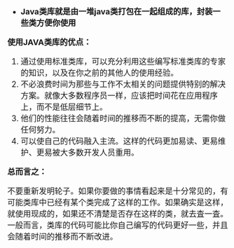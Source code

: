 <font size = "4">

- **Java类库就是由一堆java类打包在一起组成的库，封装一些类方便你使用**

**使用JAVA类库的优点：**

1. 通过使用标准类库，可以充分利用这些编写标准类库的专家的知识，以及在你之前的其他人的使用经验。
2. 不必浪费时间为那些与工作不太相关的问题提供特别的解决方案。就像大多数程序员一样，应该把时间花在应用程序上，而不是低层细节上。
3. 他们的性能往往会随着时间的推移而不断的提高，无需你做任何努力。
4. 可以使自己的代码融入主流。这样的代码更加易读、更易维护、更易被大多数开发人员重用。

**总而言之：**

不要重新发明轮子。如果你要做的事情看起来是十分常见的，有可能类库中已经有某个类完成了这样的工作。如果确实是这样，就使用现成的，如果还不清楚是否存在这样的类，就去査一査。一般而言，类库的代码可能比你自己编写的代码更好一些，并且会随着时间的推移而不断改进。
</font>